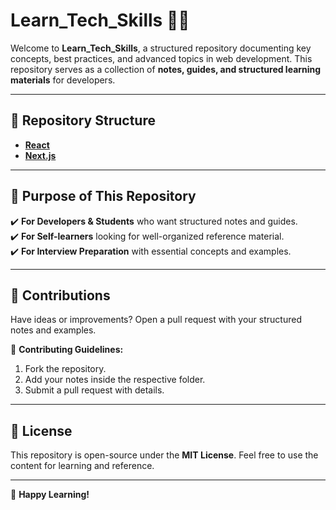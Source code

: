 # Learn_Tech_Skills 📖🚀  

Welcome to **Learn_Tech_Skills**, a structured repository documenting key concepts, best practices, and advanced topics in web development. This repository serves as a collection of **notes, guides, and structured learning materials** for developers.  

---

## 📂 Repository Structure  

- **[React](./React_Js/Readme.md)**  
- **[Next.js](./Next_Js/Readme.md)**  

---

## 🎯 Purpose of This Repository  

✔️ **For Developers & Students** who want structured notes and guides.  
✔️ **For Self-learners** looking for well-organized reference material.  
✔️ **For Interview Preparation** with essential concepts and examples.  

---

## 🤝 Contributions  

Have ideas or improvements? Open a pull request with your structured notes and examples.  

📌 **Contributing Guidelines:**  
1. Fork the repository.  
2. Add your notes inside the respective folder.  
3. Submit a pull request with details.  

---

## 📜 License  

This repository is open-source under the **MIT License**. Feel free to use the content for learning and reference.  

---

🚀 **Happy Learning!**
